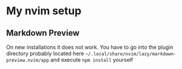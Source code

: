 # My nvim setup

## Markdown Preview
On new installations it does not work. You have to go into the plugin directory probably located here `~/.local/share/nvim/lazy/markdown-preview.nvim/app` and execute `npm install` yourself
